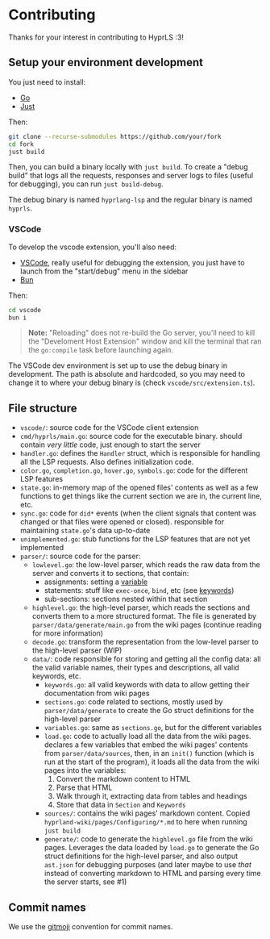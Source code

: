 # Contributing

Thanks for your interest in contributing to HyprLS :3!

## Setup your environment development

You just need to install:

- [Go](https://golang.org/doc/install)
- [Just](https://just.systems)

Then:

```sh
git clone --recurse-submodules https://github.com/your/fork
cd fork
just build
```

Then, you can build a binary locally with `just build`.
To create a "debug build" that logs all the requests, responses and server logs to files (useful for debugging), you can run `just build-debug`.

The debug binary is named `hyprlang-lsp` and the regular binary is named `hyprls`.

### VSCode

To develop the vscode extension, you'll also need:

- [VSCode](https://code.visualstudio.com/), really useful for debugging the extension, you just have to launch from the "start/debug" menu in the sidebar
- [Bun](https://bun.sh)

Then:

```sh
cd vscode
bun i
```

> **Note:** "Reloading" does not re-build the Go server, you'll need to kill the "Develoment Host Extension" window and kill the terminal that ran the `go:compile` task before launching again.

The VSCode dev environment is set up to use the debug binary in development. The path is absolute and hardcoded, so you may need to change it to where your debug binary is (check `vscode/src/extension.ts`).

## File structure

- `vscode/`: source code for the VSCode client extension
- `cmd/hyprls/main.go`: source code for the executable binary. should contain _very little_ code, just enough to start the server
- `handler.go`: defines the `Handler` struct, which is responsible for handling all the LSP requests. Also defines initialization code.
- `color.go`, `completion.go`, `hover.go`, `symbols.go`: code for the different LSP features
- `state.go`: in-memory map of the opened files' contents as well as a few functions to get things like the current section we are in, the current line, etc.
- `sync.go`: code for `did*` events (when the client signals that content was changed or that files were opened or closed). responsible for maintaining `state.go`'s data up-to-date
- `unimplemented.go`: stub functions for the LSP features that are not yet implemented
- `parser/`: source code for the parser:
   - `lowlevel.go`: the low-level parser, which reads the raw data from the server and converts it to sections, that contain:
      - assignments: setting a [variable](https://wiki.hyprland.org/Configuring/Variables)
	  - statements: stuff like `exec-once`, `bind`, etc (see [keywords](https://wiki.hyprland.org/Configuring/Keywords))
	  - sub-sections: sections nested within that section
   - `highlevel.go`: the high-level parser, which reads the sections and converts them to a more structured format. The file is generated by `parser/data/generate/main.go` from the wiki pages (continue reading for more information)
   - `decode.go`: transform the representation from the low-level parser to the high-level parser (WIP)
   - `data/`: code responsible for storing and getting all the config data: all the valid variable names, their types and descriptions, all valid keywords, etc.
     - `keywords.go`: all valid keywords with data to allow getting their documentation from wiki pages
	 - `sections.go`: code related to sections, mostly used by `parser/data/generate` to create the Go struct definitions for the high-level parser
	 - `variables.go`: same as `sections.go`, but for the different variables
	 - `load.go`: code to actually load all the data from the wiki pages. declares a few variables that embed the wiki pages' contents from `parser/data/sources`, then, in an `init()` function (which is run at the start of the program), it loads all the data from the wiki pages into the variables:
	 	1. Convert the markdown content to HTML
		2. Parse that HTML
		3. Walk through it, extracting data from tables and headings
		4. Store that data in `Section` and `Keywords`
	 - `sources/`: contains the wiki pages' markdown content. Copied `hyprland-wiki/pages/Configuring/*.md` to here when running `just build`
	 - `generate/`: code to generate the `highlevel.go` file from the wiki pages. Leverages the data loaded by `load.go` to generate the Go struct definitions for the high-level parser, and also output `ast.json` for debugging purposes (and later maybe to use _that_ instead of converting markdown to HTML and parsing every time the server starts, see #1)

## Commit names

We use the [gitmoji](https://gitmoji.dev/) convention for commit names.
